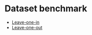 # Dataset benchmark

- [Leave-one-in](../../../analysis/dataset_benchmark/leave_one_in)
- [Leave-one-out](../../../analysis/dataset_benchmark/leave_one_out)
